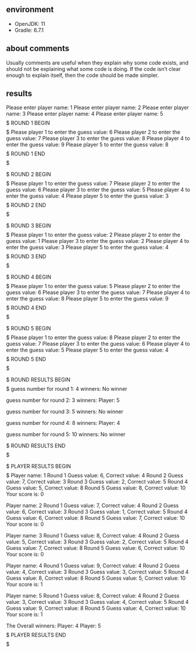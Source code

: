 ## environment

- OpenJDK: 11
- Gradle: 6.7.1

## about comments

Usually comments are useful when they explain why some code exists, 
and should not be explaining what some code is doing. 
If the code isn’t clear enough to explain itself, then the code should be made simpler.

## results

Please enter player name: 
1
Please enter player name: 
2
Please enter player name: 
3
Please enter player name: 
4
Please enter player name: 
5
$$$$$ ROUND 1 BEGIN $$$$$
Please player 1 to enter the guess value: 
6
Please player 2 to enter the guess value: 
7
Please player 3 to enter the guess value: 
8
Please player 4 to enter the guess value: 
9
Please player 5 to enter the guess value: 
8
$$$$$ ROUND 1 END $$$$$

$$$$$ ROUND 2 BEGIN $$$$$
Please player 1 to enter the guess value: 
7
Please player 2 to enter the guess value: 
6
Please player 3 to enter the guess value: 
5
Please player 4 to enter the guess value: 
4
Please player 5 to enter the guess value: 
3
$$$$$ ROUND 2 END $$$$$

$$$$$ ROUND 3 BEGIN $$$$$
Please player 1 to enter the guess value: 
2
Please player 2 to enter the guess value: 
1
Please player 3 to enter the guess value: 
2
Please player 4 to enter the guess value: 
3
Please player 5 to enter the guess value: 
4
$$$$$ ROUND 3 END $$$$$

$$$$$ ROUND 4 BEGIN $$$$$
Please player 1 to enter the guess value: 
5
Please player 2 to enter the guess value: 
6
Please player 3 to enter the guess value: 
7
Please player 4 to enter the guess value: 
8
Please player 5 to enter the guess value: 
9
$$$$$ ROUND 4 END $$$$$

$$$$$ ROUND 5 BEGIN $$$$$
Please player 1 to enter the guess value: 
8
Please player 2 to enter the guess value: 
7
Please player 3 to enter the guess value: 
6
Please player 4 to enter the guess value: 
5
Please player 5 to enter the guess value: 
4
$$$$$ ROUND 5 END $$$$$

$$$$$ ROUND RESULTS BEGIN $$$$$
guess number for round 1: 4
winners: No winner

guess number for round 2: 3
winners: Player: 5

guess number for round 3: 5
winners: No winner

guess number for round 4: 8
winners: Player: 4

guess number for round 5: 10
winners: No winner

$$$$$ ROUND RESULTS END $$$$$

$$$$$ PLAYER RESULTS BEGIN $$$$$
Player name: 1
Round 1 Guess value: 6, Correct value: 4
Round 2 Guess value: 7, Correct value: 3
Round 3 Guess value: 2, Correct value: 5
Round 4 Guess value: 5, Correct value: 8
Round 5 Guess value: 8, Correct value: 10
Your score is: 0

Player name: 2
Round 1 Guess value: 7, Correct value: 4
Round 2 Guess value: 6, Correct value: 3
Round 3 Guess value: 1, Correct value: 5
Round 4 Guess value: 6, Correct value: 8
Round 5 Guess value: 7, Correct value: 10
Your score is: 0

Player name: 3
Round 1 Guess value: 8, Correct value: 4
Round 2 Guess value: 5, Correct value: 3
Round 3 Guess value: 2, Correct value: 5
Round 4 Guess value: 7, Correct value: 8
Round 5 Guess value: 6, Correct value: 10
Your score is: 0

Player name: 4
Round 1 Guess value: 9, Correct value: 4
Round 2 Guess value: 4, Correct value: 3
Round 3 Guess value: 3, Correct value: 5
Round 4 Guess value: 8, Correct value: 8
Round 5 Guess value: 5, Correct value: 10
Your score is: 1

Player name: 5
Round 1 Guess value: 8, Correct value: 4
Round 2 Guess value: 3, Correct value: 3
Round 3 Guess value: 4, Correct value: 5
Round 4 Guess value: 9, Correct value: 8
Round 5 Guess value: 4, Correct value: 10
Your score is: 1

The Overall winners:
Player: 4
Player: 5
$$$$$ PLAYER RESULTS END $$$$$